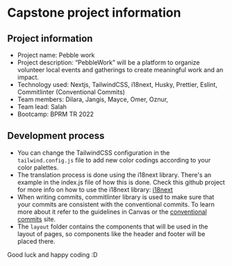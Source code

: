 # Capstone project information

## Project information

- Project name: Pebble work
- Project description: “PebbleWork” will be a platform to organize volunteer local events and gatherings to create meaningful work and an impact.
- Technology used: Nextjs, TailwindCSS, i18next, Husky, Prettier, Eslint, Commitlinter (Conventional Commits)
- Team members: Dilara, Jangis, Mayce, Omer, Oznur, 
- Team lead: Salah
- Bootcamp: BPRM TR 2022

## Development process

-   You can change the TailwindCSS configuration in the `tailwind.config.js` file to add new color codings according to your color palettes.
-   The translation process is done using the i18next library. There's an example in the index.js file of how this is done. Check this github project for more info on how to use the i18next library: [i18next](https://github.com/i18next/next-i18next)
-   When writing commits, commitlinter library is used to make sure that your commits are consistent with the conventional commits. To learn more about it refer to the guidelines in Canvas or the [conventional commits](https://www.conventionalcommits.org/en/v1.0.0/#summary) site.
-   The `layout` folder contains the components that will be used in the layout of pages, so components like the header and footer will be placed there.

Good luck and happy coding :D

